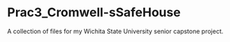 # Prac3_Cromwell-sSafeHouse
A collection of files for my Wichita State University senior capstone project.
